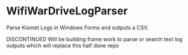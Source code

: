 # WifiWarDriveLogParser
Parse Kismet Logs in Windows Forms and outputs a CSV.

DISCONTINUED 
WIll be building frame work to parse or search text log outputs which will replace this half done repo
